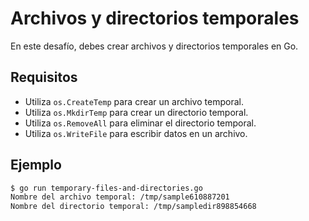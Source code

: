 # Archivos y directorios temporales

En este desafío, debes crear archivos y directorios temporales en Go.

## Requisitos

- Utiliza `os.CreateTemp` para crear un archivo temporal.
- Utiliza `os.MkdirTemp` para crear un directorio temporal.
- Utiliza `os.RemoveAll` para eliminar el directorio temporal.
- Utiliza `os.WriteFile` para escribir datos en un archivo.

## Ejemplo

```sh
$ go run temporary-files-and-directories.go
Nombre del archivo temporal: /tmp/sample610887201
Nombre del directorio temporal: /tmp/sampledir898854668
```
